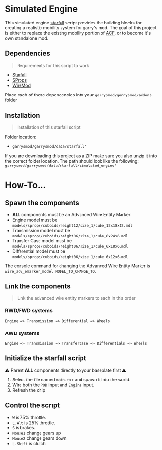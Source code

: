 # Simulated Engine

This simulated engine [starfall](https://github.com/thegrb93/StarfallEx) script provides the building blocks for creating a realistic mobility system for garry's mod. The goal of this project is either to replace the existing mobility portion of [ACF](https://github.com/nrlulz/ACF), or to become it's own standalone mod.

## Dependencies 
> Requirements for this script to work

- [Starfall](https://github.com/thegrb93/StarfallEx)
- [SProps](https://steamcommunity.com/sharedfiles/filedetails/?id=173482196&searchtext=sprops)
- [WireMod](https://github.com/wiremod/wire)

Place each of these dependencies into your `garrysmod/garrysmod/addons` folder

## Installation
> Installation of this starfall script

Folder location:
- `garrysmod/garrysmod/data/starfall'`

If you are downloading this project as a ZIP make sure you also unzip it into the correct folder location.
The path should look like the following:
`garrysmod/garrysmod/data/starfall/simulated_engine'`

# How-To...

## Spawn the components
- **ALL** components must be an Advanced Wire Entity Marker
- Engine model must be `models/sprops/cuboids/height12/size_1/cube_12x18x12.mdl`
- Transmission model must be `models/sprops/cuboids/height06/size_1/cube_6x24x6.mdl`
- Transfer Case model must be `models/sprops/cuboids/height06/size_1/cube_6x18x6.mdl`
- Differential  model must be `models/sprops/cuboids/height06/size_1/cube_6x12x6.mdl`

The console command for changing the Advanced Wire Entity Marker is `wire_adv_emarker_model MODEL_TO_CHANGE_TO`.

## Link the components
>Link the advanced wire entity markers to each in this order
### RWD/FWD systems

`Engine => Transmission => Differential => Wheels`
### AWD systems

`Engine => Transmission => TransferCase => Differentials => Wheels`

## Initialize the starfall script
:warning: Parent **ALL** components directly to your baseplate first :warning:
1. Select the file named `main.txt` and spawn it into the world.
2. Wire both the `POD` input and `Engine` input.
3. Refresh the chip

## Control the script
- `W` is 75% throttle.
- `L.Alt` is 25% throttle.
- `S` is brakes.
- `Mouse1` change gears up
- `Mouse2` change gears down
- `L.Shift` is clutch
